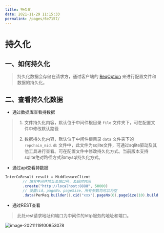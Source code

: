 ```yaml
---
title: 持久化
date: 2021-11-29 11:15:33
permalink: /pages/6e7157/
---
```


# 持久化

## 一、如何持久化

> 持久化数据会存储在请求方，通过客户端的 [ReqOption](/pages/70004d/#reqoption) 来进行配置文件和数据的持久化。

## 二、查看持久化数据

* 通过数据库查看持数据

> 1. 文件持久化内容，默认位于中间件根目录 `file` 文件夹下，可在配置文件中修改默认路径
> 
> 2. 数据持久化内容，默认位于中间件根目录 `data` 文件夹下的 `repchain_mid.db` 文件中，此文件为sqlite文件，可通过sqlite驱动及其他工具进行查看。可在配置文件中修改持久化方式。当前版本支持sqlite绝对路径方式和mysql持久化方式。

* 通过api查看持数据

```java
InterCoResult result = MiddlewareClient
        // 填写中间件地址及端口号，及超时时间
        .create("http://localhost:8888", 50000)
        // 设置cid，pageNo，pageSize，所有参数均可以为空
        .data(PerReq.builder().cid("xxx").pageNo(0).pageSize(10).build());
```

* 通过REST查看

> 此处rest请求地址和端口为中间件的http服务的地址和端口。

![image-20211119100853078](/api-coord/img/middleware/img.png)


